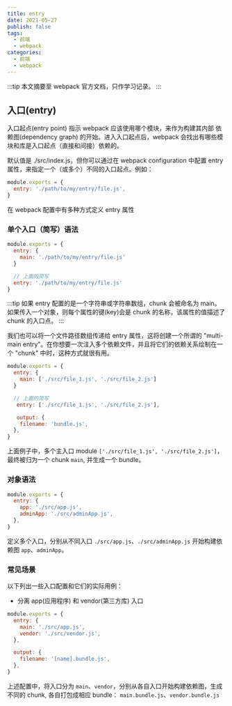```yaml
---
title: entry
date: 2021-05-27
publish: false
tags:
  - 前端
  - webpack
categories:
  - 前端
  - webpack
---
```


:::tip
本文摘要至 webpack 官方文档，只作学习记录。
:::

<!-- more -->

## 入口(entry)

入口起点(entry point) 指示 webpack 应该使用哪个模块，来作为构建其内部 依赖图(dependency graph) 的开始。进入入口起点后，webpack 会找出有哪些模块和库是入口起点（直接和间接）依赖的。

默认值是 ./src/index.js，但你可以通过在 webpack configuration 中配置 entry 属性，来指定一个（或多个）不同的入口起点。例如：

```js
module.exports = {
  entry: './path/to/my/entry/file.js',
}
```

在 webpack 配置中有多种方式定义 entry 属性

### 单个入口（简写）语法

```js
module.exports = {
  entry: {
    main: './path/to/my/entry/file.js'
  }

  // 上面的简写
  entry: './path/to/my/entry/file.js'
}
```

:::tip
如果 entry 配置的是一个字符串或字符串数组，chunk 会被命名为 main。如果传入一个对象，则每个属性的键(key)会是 chunk 的名称，该属性的值描述了 chunk 的入口点。
:::

我们也可以将一个文件路径数组传递给 entry 属性，这将创建一个所谓的 "multi-main entry"。在你想要一次注入多个依赖文件，并且将它们的依赖关系绘制在一个 "chunk" 中时，这种方式就很有用。

```js
module.exports = {
  entry: {
    main: ['./src/file_1.js', './src/file_2.js']
  }

  // 上面的简写
   entry: ['./src/file_1.js', './src/file_2.js'],

   output: {
    filename: 'bundle.js',
  },
}
```

上面例子中，多个主入口 module `['./src/file_1.js', './src/file_2.js']`，最终被归为一个 chunk `main`, 并生成一个 bundle。

### 对象语法

```js
module.exports = {
  entry: {
    app: './src/app.js',
    adminApp: './src/adminApp.js',
  },
}
```

定义多个入口，分别从不同入口 `./src/app.js`、`./src/adminApp.js` 开始构建依赖图 `app`、`adminApp`。

### 常见场景

以下列出一些入口配置和它们的实际用例：

- 分离 app(应用程序) 和 vendor(第三方库) 入口

```js
module.exports = {
  entry: {
    main: './src/app.js',
    vendor: './src/vendor.js',
  },

  output: {
    filename: '[name].bundle.js',
  },
}
```

上述配置中，将入口分为 `main`、`vendor`，分别从各自入口开始构建依赖图，生成不同的 chunk, 各自打包成相应 bundle：
`main.bundle.js`、`vendor.bundle.js`
